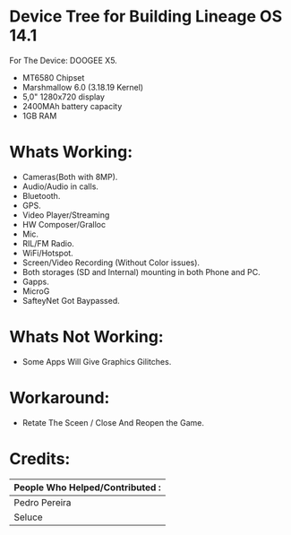 # Device Tree for Building Lineage OS 14.1
For The Device: DOOGEE X5.
- MT6580 Chipset
- Marshmallow 6.0 (3.18.19 Kernel)
- 5,0" 1280x720 display
- 2400MAh battery capacity
- 1GB RAM

# Whats Working:
- Cameras(Both with 8MP).
- Audio/Audio in calls.
- Bluetooth.
- GPS.
- Video Player/Streaming
- HW Composer/Gralloc
- Mic.
- RIL/FM Radio.
- WiFi/Hotspot.
- Screen/Video Recording (Without Color issues).
- Both storages (SD and Internal) mounting in both Phone and PC.
- Gapps.
- MicroG
- SafteyNet Got Baypassed.

# Whats Not Working:
- Some Apps Will Give Graphics Gilitches.

# Workaround:
- Retate The Sceen / Close And Reopen the Game.

# Credits:
| People Who Helped/Contributed : |
| :-------|
| Pedro Pereira | 
| Seluce |
